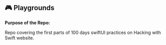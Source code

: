 ## 🎮 Playgrounds

**Purpose of the Repo:**

Repo covering the first parts of 100 days swiftUI practices on Hacking with Swift website.


